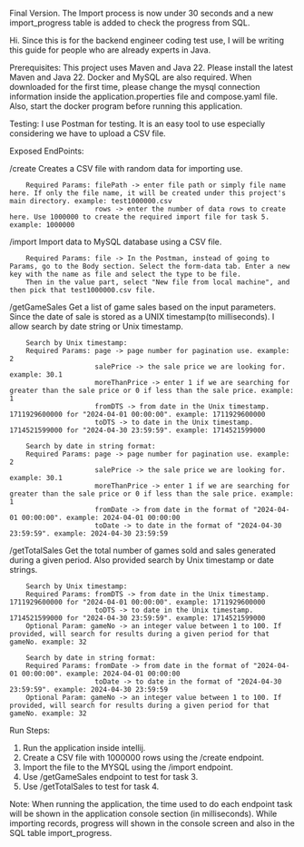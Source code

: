 Final Version. The Import process is now under 30 seconds and a new import_progress table is added to check the progress from SQL. 

Hi. Since this is for the backend engineer coding test use, I will be writing this guide for people who are already experts in Java.

Prerequisites:
This project uses Maven and Java 22. Please install the latest Maven and Java 22. Docker and MySQL are also required.
When downloaded for the first time, please change the mysql connection information inside the application.properties file and compose.yaml file.
Also, start the docker program before running this application.

Testing:
I use Postman for testing. It is an easy tool to use especially considering we have to upload a CSV file. 

Exposed EndPoints:

/create Creates a CSV file with random data for importing use.
        
        Required Params: filePath -> enter file path or simply file name here. If only the file name, it will be created under this project's main directory. example: test1000000.csv
                         rows -> enter the number of data rows to create here. Use 1000000 to create the required import file for task 5. example: 1000000

/import Import data to MySQL database using a CSV file. 
        
        Required Params: file -> In the Postman, instead of going to Params, go to the Body section. Select the form-data tab. Enter a new key with the name as file and select the type to be file. 
        Then in the value part, select "New file from local machine", and then pick that test1000000.csv file.

/getGameSales Get a list of game sales based on the input parameters. Since the date of sale is stored as a UNIX timestamp(to milliseconds). I allow search by date string or Unix timestamp.
        
        Search by Unix timestamp:
        Required Params: page -> page number for pagination use. example: 2
                         salePrice -> the sale price we are looking for. example: 30.1
                         moreThanPrice -> enter 1 if we are searching for greater than the sale price or 0 if less than the sale price. example: 1
                         fromDTS -> from date in the Unix timestamp. 1711929600000 for "2024-04-01 00:00:00". example: 1711929600000
                         toDTS -> to date in the Unix timestamp. 1714521599000 for "2024-04-30 23:59:59". example: 1714521599000

        Search by date in string format:
        Required Params: page -> page number for pagination use. example: 2
                         salePrice -> the sale price we are looking for. example: 30.1
                         moreThanPrice -> enter 1 if we are searching for greater than the sale price or 0 if less than the sale price. example: 1
                         fromDate -> from date in the format of "2024-04-01 00:00:00". example: 2024-04-01 00:00:00
                         toDate -> to date in the format of "2024-04-30 23:59:59". example: 2024-04-30 23:59:59

/getTotalSales Get the total number of games sold and sales generated during a given period. Also provided search by Unix timestamp or date strings.

        Search by Unix timestamp:
        Required Params: fromDTS -> from date in the Unix timestamp. 1711929600000 for "2024-04-01 00:00:00". example: 1711929600000
                         toDTS -> to date in the Unix timestamp. 1714521599000 for "2024-04-30 23:59:59". example: 1714521599000
        Optional Param: gameNo -> an integer value between 1 to 100. If provided, will search for results during a given period for that gameNo. example: 32

        Search by date in string format:
        Required Params: fromDate -> from date in the format of "2024-04-01 00:00:00". example: 2024-04-01 00:00:00
                         toDate -> to date in the format of "2024-04-30 23:59:59". example: 2024-04-30 23:59:59
        Optional Param: gameNo -> an integer value between 1 to 100. If provided, will search for results during a given period for that gameNo. example: 32

Run Steps:

1. Run the application inside intellij. 
2. Create a CSV file with 1000000 rows using the /create endpoint.
3. Import the file to the MYSQL using the /import endpoint.
4. Use /getGameSales endpoint to test for task 3.
5. Use /getTotalSales to test for task 4.

Note:
When running the application, the time used to do each endpoint task will be shown in the application console section (in milliseconds). 
While importing records, progress will shown in the console screen and also in the SQL table import_progress. 




        
                      


